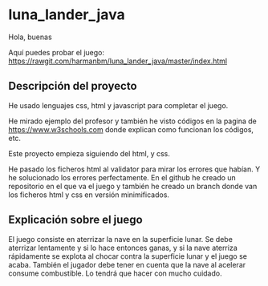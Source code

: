 # luna_lander_java
Hola, buenas 

Aquí puedes probar el juego: https://rawgit.com/harmanbm/luna_lander_java/master/index.html


## Descripción del proyecto
He usado lenguajes css, html y javascript para completar el juego.

He mirado ejemplo del profesor y también he visto códigos en la pagina de https://www.w3schools.com donde explican como funcionan los códigos, etc.

Este proyecto empieza siguiendo del html, y css.

He pasado los ficheros html al validator para mirar los errores que habían. Y he solucionado los errores perfectamente.
En el github he creado un repositorio en el que va el juego y también he creado un branch donde van los ficheros html y css en versión minimificados.



## Explicación sobre el juego
El juego consiste en aterrizar la nave en la superficie lunar. Se debe aterrizar lentamente y si lo hace entonces ganas, y si la nave aterriza rápidamente se explota al chocar contra la superficie lunar y el juego se acaba.
También el jugador debe tener en cuenta que la nave al acelerar consume combustible. Lo tendrá que hacer con mucho cuidado.
